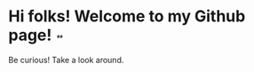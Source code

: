 
# Hi folks! Welcome to my Github page! <img src="piscador.gif" alt="ICQ icon" style= "margin:0; padding:0; float:bottom; width: 3%; height: auto;"/>
Be curious! Take a look around.
